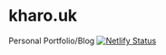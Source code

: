# kharo.uk
Personal Portfolio/Blog
[![Netlify Status](https://api.netlify.com/api/v1/badges/9ac1bf93-5a5d-48d2-9e23-250df5ad4dd1/deploy-status)](https://app.netlify.com/sites/kharouk/deploys)
